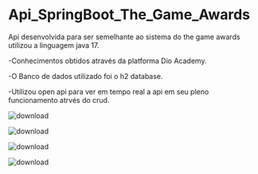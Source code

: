 # Api_SpringBoot_The_Game_Awards

Api desenvolvida para ser semelhante ao sistema do the game awards utilizou a linguagem java 17.


-Conhecimentos obtidos através da platforma Dio Academy.


-O Banco de dados utilizado foi o h2 database.


-Utilizou open api para ver em tempo real a api em seu pleno funcionamento atrvés do crud.



![download](https://user-images.githubusercontent.com/88592898/206617603-2b73043d-590d-4e37-acee-81b7e74e0058.png)

![download](https://user-images.githubusercontent.com/88592898/206617615-7d8ddb0d-7de2-4107-8d1d-51b64ffce1a4.jpg)

![download](https://user-images.githubusercontent.com/88592898/206617652-48440216-5fa8-4879-919b-42e3a4f82c58.png)

![download](https://user-images.githubusercontent.com/88592898/206617977-6d4f1481-fa17-438f-a41d-fe00ab29dfc9.png)
